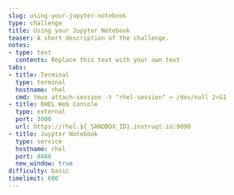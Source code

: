 ```yaml
---
slug: using-your-jupyter-notebook
type: challenge
title: Using your Jupyter Notebook
teaser: A short description of the challenge.
notes:
- type: text
  contents: Replace this text with your own text
tabs:
- title: Terminal
  type: terminal
  hostname: rhel
  cmd: tmux attach-session -t "rhel-session" > /dev/null 2>&1
- title: RHEL Web Console
  type: external
  port: 3000
  url: https://rhel.${_SANDBOX_ID}.instruqt.io:9090
- title: Juypter Notebook
  type: service
  hostname: rhel
  port: 8888
  new_window: true
difficulty: basic
timelimit: 600
---
```

